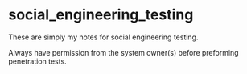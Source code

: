 # social_engineering_testing
These are simply my notes for social engineering testing. 

Always have permission from the system owner(s) before preforming penetration tests. 
